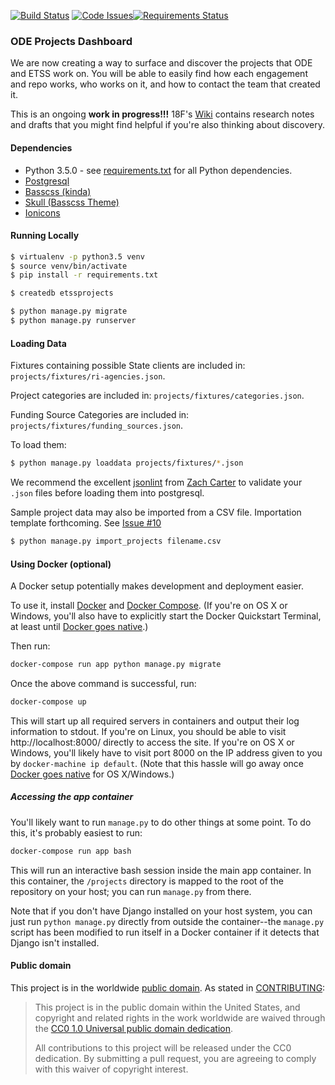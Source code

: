 [![Build Status](https://travis-ci.org/401ode/projects.svg?branch=master)](https://travis-ci.org/401ode/projects) [![Code Issues](https://www.quantifiedcode.com/api/v1/project/0b2fd3572fb44990bb749c292762242c/badge.svg)](https://www.quantifiedcode.com/app/project/0b2fd3572fb44990bb749c292762242c)[![Requirements Status](https://requires.io/github/401ode/projects/requirements.svg?branch=master)](https://requires.io/github/401ode/projects/requirements/?branch=master)

### ODE Projects Dashboard

We are now creating a way to surface and discover the projects that ODE and ETSS work on. You will be able to easily find how each engagement and repo works, who works on it, and how to contact the team that created it.

This is an ongoing **work in progress!!!** 18F's [Wiki](https://github.com/18F/projects/wiki) contains research notes and drafts that you might find helpful if you're also thinking about discovery.

#### Dependencies

- Python 3.5.0 - see [requirements.txt](/blob/master/requirements.txt) for all Python dependencies.
- [Postgresql](http://www.postgresql.org/download/)
- [Basscss (kinda)](http://www.basscss.com/)
- [Skull (Basscss Theme)](http://www.basscss.com/skull/)
- [Ionicons](http://ionicons.com/)

#### Running Locally

```sh
$ virtualenv -p python3.5 venv
$ source venv/bin/activate
$ pip install -r requirements.txt

$ createdb etssprojects

$ python manage.py migrate
$ python manage.py runserver
```

#### Loading Data

Fixtures containing possible State clients are included in: `projects/fixtures/ri-agencies.json`.

Project categories are included in: `projects/fixtures/categories.json`. 

Funding Source Categories are included in: `projects/fixtures/funding_sources.json`.

To load them: 

```sh
$ python manage.py loaddata projects/fixtures/*.json
```

We recommend the excellent [jsonlint](https://github.com/zaach/jsonlint) from [Zach Carter](https://github.com/zaach) to validate your `.json` files before loading them into postgresql.


Sample project data may also be imported from a CSV file. Importation template forthcoming. See [Issue #10](https://github.com/401ode/projects/issues/10)


```sh
$ python manage.py import_projects filename.csv
```

#### Using Docker (optional)

A Docker setup potentially makes development and deployment easier.

To use it, install [Docker][] and [Docker Compose][]. (If you're on OS X or
Windows, you'll also have to explicitly start the Docker Quickstart Terminal,
at least until [Docker goes native][].)

Then run:

```sh
docker-compose run app python manage.py migrate
```

Once the above command is successful, run:

```sh
docker-compose up
```

This will start up all required servers in containers and output their
log information to stdout. If you're on Linux, you should be able
to visit http://localhost:8000/ directly to access the site. If you're on
OS X or Windows, you'll likely have to visit port 8000 on the IP
address given to you by `docker-machine ip default`. (Note that this
hassle will go away once [Docker goes native][] for OS X/Windows.)

##### Accessing the app container

You'll likely want to run `manage.py` to do other things at some point.
To do this, it's probably easiest to run:

```sh
docker-compose run app bash
```

This will run an interactive bash session inside the main app container.
In this container, the `/projects` directory is mapped to the root of
the repository on your host; you can run `manage.py` from there.

Note that if you don't have Django installed on your host system, you
can just run `python manage.py` directly from outside the container--the
`manage.py` script has been modified to run itself in a Docker container
if it detects that Django isn't installed.

[Docker]: https://www.docker.com/
[Docker Compose]: https://docs.docker.com/compose/
[Docker goes native]: https://blog.docker.com/2016/03/docker-for-mac-windows-beta/

#### Public domain

This project is in the worldwide [public domain](LICENSE.md).   As stated in [CONTRIBUTING](CONTRIBUTING.md):

> This project is in the public domain within   the United States, and copyright and related rights in the work worldwide are waived through   the [CC0 1.0 Universal public domain dedication](https://creativecommons.org/publicdomain/zero/1.0/).  
>
> All contributions to this project will be released under the CC0 dedication. By submitting a   pull request, you are agreeing to comply with this waiver of copyright interest.
